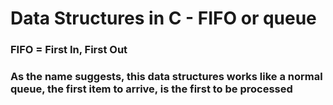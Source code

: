# Data Structures in C - FIFO or queue

### FIFO = First In, First Out 
### As the name suggests, this data structures works like a normal queue, the first item to arrive, is the first to be processed